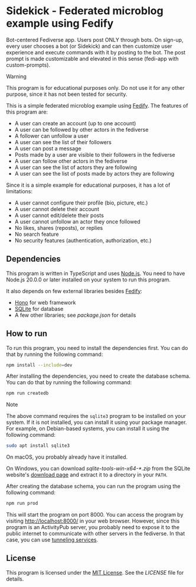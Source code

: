 Sidekick - Federated microblog example using Fedify
========================================

Bot-centered Fediverse app. Users post ONLY through bots. On sign-up, every user chooses a bot (or Sidekick) and can then customize user experience and execute commands with it by posting to the bot. The post prompt is made customizable and elevated in this sense (fedi-app with custom-prompts).

> [!WARNING]
> This program is for educational purposes only. Do not use it for any other
> purpose, since it has not been tested for security.

This is a simple federated microblog example using [Fedify].  The features of
this program are:

 -  A user can create an account (up to one account)
 -  A user can be followed by other actors in the fediverse
 -  A follower can unfollow a user
 -  A user can see the list of their followers
 -  A user can post a message
 -  Posts made by a user are visible to their followers in the fediverse
 -  A user can follow other actors in the fediverse
 -  A user can see the list of actors they are following
 -  A user can see the list of posts made by actors they are following

Since it is a simple example for educational purposes, it has a lot of
limitations:

 -  A user cannot configure their profile (bio, picture, etc.)
 -  A user cannot delete their account
 -  A user cannot edit/delete their posts
 -  A user cannot unfollow an actor they once followed
 -  No likes, shares (reposts), or replies
 -  No search feature
 -  No security features (authentication, authorization, etc.)

[Fedify]: https://fedify.dev/


Dependencies
------------

This program is written in TypeScript and uses [Node.js].  You need to have
Node.js 20.0.0 or later installed on your system to run this program.

It also depends on few external libraries besides [Fedify]:

 -  [Hono] for web framework
 -  [SQLite] for database
 -  A few other libraries; see *package.json* for details

[Node.js]: https://nodejs.org/
[Hono]: https://hono.dev/
[SQLite]: https://www.sqlite.org/


How to run
----------

To run this program, you need to install the dependencies first.  You can do
that by running the following command:

~~~~ sh
npm install --include=dev
~~~~

After installing the dependencies, you need to create the database schema.
You can do that by running the following command:

~~~~ sh
npm run createdb
~~~~

> [!NOTE]
> The above command requires the `sqlite3` program to be installed on your
> system.  If it is not installed, you can install it using your package
> manager.  For example, on Debian-based systems, you can install it using the
> following command:
>
> ~~~~ sh
> sudo apt install sqlite3
> ~~~~
>
> On macOS, you probably already have it installed.
>
> On Windows, you can download *sqlite-tools-win-x64-\*.zip* from the SQLite
> website's [download page][1] and extract it to a directory in your `PATH`.

After creating the database schema, you can run the program using the following
command:

~~~~ sh
npm run prod
~~~~

This will start the program on port 8000.  You can access the program by
visiting <http://localhost:8000/> in your web browser.  However, since this
program is an ActivityPub server, you probably need to expose it to the public
internet to communicate with other servers in the fediverse.  In that case, you
can use [tunneling services][2].

[1]: https://www.sqlite.org/download.html
[2]: https://fedify.dev/manual/test#exposing-a-local-server-to-the-public


License
-------

This program is licensed under the [MIT License].  See the *LICENSE* file for
details.

[MIT License]: https://minhee.mit-license.org/2024/
